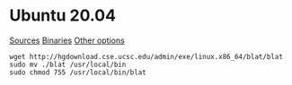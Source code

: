 # Ubuntu 20.04
[Sources](https://users.soe.ucsc.edu/~kent/src/)
[Binaries](http://hgdownload.cse.ucsc.edu/admin/exe/linux.x86_64/blat/)
[Other options](https://bioinformaticsonline.com/pages/view/37677/installing-blat-on-linux)
  ```
  wget http://hgdownload.cse.ucsc.edu/admin/exe/linux.x86_64/blat/blat
  sudo mv ./blat /usr/local/bin
  sudo chmod 755 /usr/local/bin/blat
  ```
